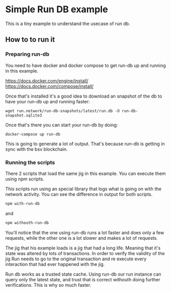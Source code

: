# Simple Run DB example

This is a tiny example to understand the usecase of run db.

## How to to run it

### Preparing run-db

You need to have docker and docker compose to get run-db up and running
in this example.

https://docs.docker.com/engine/install/
https://docs.docker.com/compose/install/

Once that's installed it's a good idea to download an snapshot
of the db to have your run-db up and running faster:

```
wget run.network/run-db-snapshots/latest/run.db -O run-db-snapshot.sqlite3
```

Once that's  there you can start your run-db by doing:

`docker-compose up run-db`


This is going to generate a lot of output. That's because run-db is
getting in sync with the bsv blockchain.


### Running the scripts

There 2 scripts that load the same jig in this example. You can execute
them using npm scripts.

This scripts run using an special library that logs what is going
on with the network activity. You can see the difference in output for
both scripts.

``` bash
npm with-run-db
```

and

``` bash
npm withouth-run-db
```

You'll notice that the one using run-db runs a lot faster and does
only a few requests, while the other one is a lot slower and
makes a lot of requests.

The jig that his example loads is a jig that had a long life. Meaning
that it's state was altered by lots of transactions. In order to
verify the validity of the jig Run needs to go to the original transaction
and re execute every interaction that had ever happened with the jig.

Run db works as a trusted state cache. Using run-db our run instance can
query only the latest state, and trust that is correct withouth doing
further verifications. This is why so much faster.